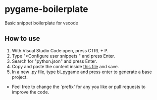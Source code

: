 # pygame-boilerplate
Basic snippet boilerplate for vscode


## How to use

1. With Visual Studio Code open, press CTRL + P.
2. Type ">Configure user snippets " and press Enter.
3. Search for "python.json" and press Enter.
4. Copy and paste the content inside [this file](https://github.com/BrnCalisario/pygame-boilerplate/blob/main/python.json) and save.
5. In a new .py file, type bl_pygame and press enter to generate a base project.

* Feel free to change the 'prefix' for any you like or pull requests to improve the code.
